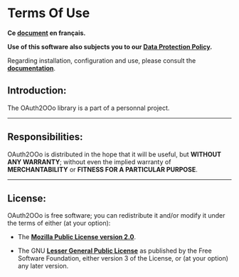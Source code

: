 # Terms Of Use

**Ce [document][1] en français.**

**Use of this software also subjects you to our [Data Protection Policy][2].**

Regarding installation, configuration and use,
please consult the **[documentation][3]**.

## Introduction:

The OAuth2OOo library is a part of a personnal project.

___
## Responsibilities:

OAuth2OOo is distributed in the hope that it will be useful,
but **WITHOUT ANY WARRANTY**; without even the implied warranty of
**MERCHANTABILITY** or **FITNESS FOR A PARTICULAR PURPOSE**.

___
## License:

OAuth2OOo is free software; you can redistribute it and/or
modify it under the terms of either (at your option):

- The **[Mozilla Public License version 2.0][4]**.

- The GNU **[Lesser General Public License][5]** as published by the Free Software
Foundation, either version 3 of the License, or (at your option) any later version.

[1]: <https://prrvchr.github.io/OAuth2OOo/source/OAuth2OOo/registration/TermsOfUse_fr>
[2]: <https://prrvchr.github.io/OAuth2OOo/source/OAuth2OOo/registration/PrivacyPolicy_en>
[3]: <https://prrvchr.github.io/OAuth2OOo>
[4]: <http://mozilla.org/MPL/2.0/>
[5]: <http://www.gnu.org/licenses/lgpl-3.0.html>
